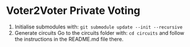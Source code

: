 # Voter2Voter Private Voting

1. Initialise submodules with:
`git submodule update --init --recursive`
2. Generate circuits
Go to the circuits folder with:
`cd circuits`
and follow the instructions in the README.md file there.